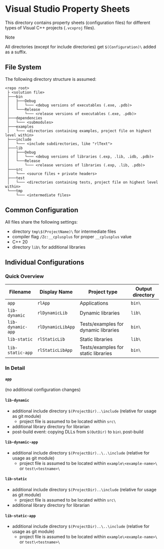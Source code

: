 ﻿# Visual Studio Property Sheets

This directory contains property sheets (configuration files) for different types of
Visual C++ projects (`.vcxproj` files).

> [!NOTE]
> All directories (except for include directories) get `$(Configuration)\` added as a suffix.


## File System
The following directory structure is assumed:
```
<repo root>
 ├ <solution file>
 ├───bin
 │   ├───Debug
 │   │   └─── <debug versions of executables (.exe, .pdb)>
 │   └───Release
 │       └─── <release versions of executables (.exe, .pdb)>
 ├───dependencies
 │   └─── <submodules>
 ├───examples
 │   └─── <directories containing examples, project file on highest level within>
 ├───include
 │   └─── <include subdirectories, like "rlText">
 ├───lib
 │   ├───Debug
 │   │   └─── <debug versions of libraries (.exp, .lib, .idb, .pdb)>
 │   └───Release
 │       └─── <release versions of libraries (.exp, .lib, .pdb)>
 ├───src
 │   └─── <source files + private headers>
 ├───test
 │   └─── <directories containing tests, project file on highest level within>
 └───tmp
     └─── <intermediate files>
```


## Common Configuration
All files share the following settings:
* directory `tmp\$(ProjectName)\` for intermediate files
* compiler flag `/Zc:__cplusplus` for proper `__cplusplus` value
* C++ 20
* directory `lib\` for additional libraries




## Individual Configurations

### Quick Overview

| Filename          | Display Name      | Project type                         | Output directory |
|-------------------|-------------------|--------------------------------------|------------------|
| `app`             | `rlApp`           | Applications                         | `bin\`           |
| `lib-dynamic`     | `rlDynamicLib`    | Dynamic libraries                    | `lib\`           |
| `lib-dynamic-app` | `rlDynamicLibApp` | Tests/examples for dynamic libraries | `bin\`           |
| `lib-static`      | `rlStaticLib`     | Static libraries                     | `lib\`           |
| `lib-static-app`  | `rlStaticLibApp`  | Tests/examples for static libraries  | `bin\`           |


### In Detail

#### `app`
(no additional configuration changes)

#### `lib-dynamic`
* additional include directory `$(ProjectDir)..\include` (relative for usage as git module)
  + project file is assumed to be located within `src\`
* additional library directory for librarian
* post-build event: copying DLLs from `$(OutDir)` to `bin\` post-build

#### `lib-dynamic-app`
* additional include directory `$(ProjectDir)..\..\include` (relative for usage as git module)
  + project file is assumed to be located within `example\<example-name>\` or `test\<testname>\`

#### `lib-static`
* additional include directory `$(ProjectDir)..\include` (relative for usage as git module)
  + project file is assumed to be located within `src\`
* additional library directory for librarian

#### `lib-static-app`
* additional include directory `$(ProjectDir)..\..\include` (relative for usage as git module)
  + project file is assumed to be located within `example\<example-name>\` or `test\<testname>\`
